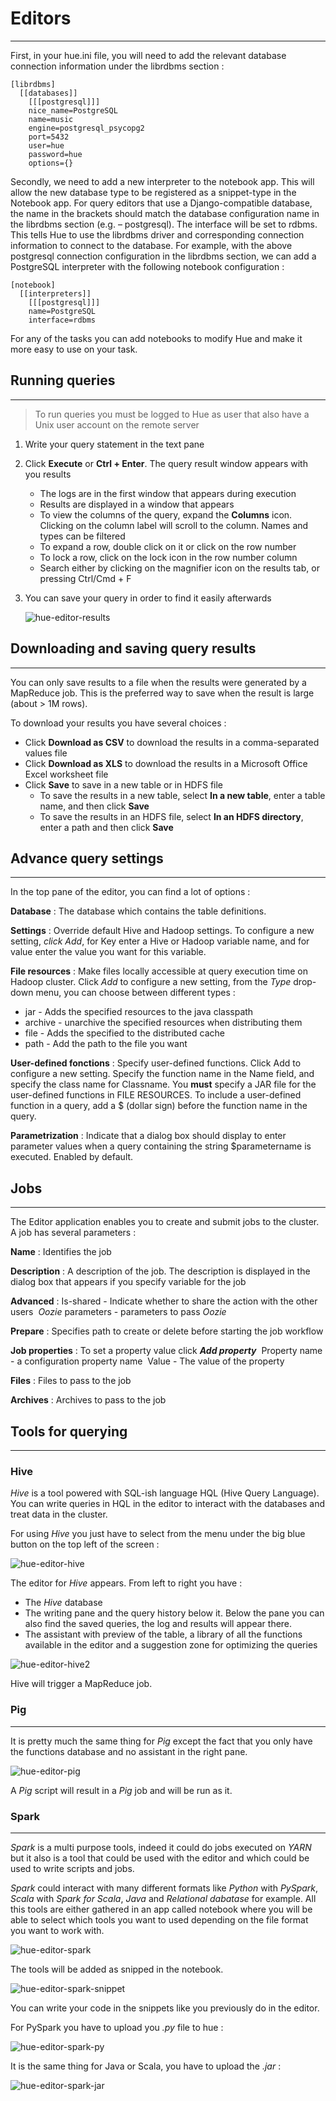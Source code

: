 # Editors

------

First, in your hue.ini file, you will need to add the relevant database connection information under the librdbms section :

```
[librdbms]
  [[databases]]
    [[[postgresql]]]
    nice_name=PostgreSQL
    name=music
    engine=postgresql_psycopg2
    port=5432
    user=hue
    password=hue
    options={}
```

Secondly, we need to add a new interpreter to the notebook app. This will allow the new database type to be registered as a snippet-type in the Notebook app. For query editors that use a Django-compatible database, the name in the brackets should match the database configuration name in the librdbms section (e.g. – postgresql). The interface will be set to rdbms. This tells Hue to use the librdbms driver and corresponding connection information to connect to the database. For example, with the above postgresql connection configuration in the librdbms section, we can add a PostgreSQL interpreter with the following notebook configuration :

```
[notebook]
  [[interpreters]]
    [[[postgresql]]]
    name=PostgreSQL
    interface=rdbms
```

For any of the tasks you can add notebooks to modify Hue and make it more easy to use on your task.

## Running queries

------

> To run queries you must be logged to Hue as user that also have a Unix user account on the remote server

1. Write your query statement in the text pane

2. Click **Execute** or **Ctrl + Enter**. The query result window appears with you results

   - The logs are in the first window that appears during execution
   - Results are displayed in a window that appears
   - To view the columns of the query, expand the **Columns** icon. Clicking on the column label will scroll to the column. Names and types can be filtered
   - To expand a row, double click on it or click on the row number
   - To lock a row, click on the lock icon in the row number column
   - Search either by clicking on the magnifier icon on the results tab, or pressing Ctrl/Cmd + F

3. You can save your query in order to find it easily afterwards

   ![hue-editor-results](img/hue-editor-results.jpg)



## Downloading and saving query results

------

You can only save results to a file when the results were generated by a MapReduce job. This is the preferred way to save when the result is large (about > 1M rows).

To download your results you have several choices :

- Click **Download as CSV** to download the results in a comma-separated values file 
- Click **Download as XLS** to download the results in a Microsoft Office Excel worksheet file
- Click **Save** to save in a new table or in HDFS file
  - To save the results in a new table, select **In a new table**, enter a table name, and then click **Save**
  - To save the results in an HDFS file, select **In an HDFS directory**, enter a path and then click **Save**



## Advance query settings

------

In the top pane of the editor, you can find a lot of options :

**Database** : The database which contains the table definitions.

**Settings** :  Override default Hive and Hadoop settings. To configure a new setting, *click Add*, for Key enter a Hive or Hadoop variable name, and for value enter the value you want for this variable.

**File resources** : Make files locally accessible at query execution time on Hadoop cluster. Click *Add* to configure a new setting, from the *Type* drop-down menu, you can choose between different types :

- jar - Adds the specified resources to the java classpath
- archive - unarchive the specified resources when distributing them
- file - Adds the specified to the distributed cache
- path - Add the path to the file you want

**User-defined fonctions** : Specify user-defined functions. Click Add to configure a new setting. Specify the function name in the Name field, and specify the class name for Classname. 
You **must** specify a JAR file for the user-defined functions in FILE RESOURCES.
To include a user-defined function in a query, add a $ (dollar sign) before the function name in the query. 

**Parametrization** : Indicate that a dialog box should display to enter parameter values when a query containing the string $parametername is executed. Enabled by default.



## Jobs

------

The Editor application enables you to create and submit jobs to the cluster. A job has several parameters :

**Name** : Identifies the job

**Description** : A description of the job. The description is displayed in the dialog box that appears if you specify variable for the job

**Advanced** : Is-shared - Indicate whether to share the action with the other users 
​		    *Oozie* parameters - parameters to pass *Oozie*

**Prepare** : Specifies path to create or delete before starting the job workflow

**Job properties** : To set a property value click ***Add property***
​			    Property name - a configuration property name
​			    Value - The value of the property

**Files** : Files to pass to the job

**Archives** : Archives to pass to the job



## Tools for querying

------

### Hive

*Hive* is a tool powered with SQL-ish language HQL (Hive Query Language). You can write queries in HQL in the editor to interact with the databases and treat data in the cluster.

For using *Hive* you just have to select from the menu under the big blue button on the top left of the screen :

![hue-editor-hive](img/hue-editor-hive.jpg)

The editor for *Hive* appears. From left to right you have :

- The *Hive* database
- The writing pane and the query history below it. Below the pane you can also find the saved queries, the log and results will appear there.
- The assistant with preview of the table, a library of all the functions available in the editor and a suggestion zone for optimizing the queries

![hue-editor-hive2](img/hue-editor-hive2.jpg)

Hive will trigger a MapReduce job.



### Pig

------

It is pretty much the same thing for *Pig* except the fact that you only have the functions database and no assistant in the right pane.

![hue-editor-pig](img/hue-editor-pig.jpg)

A *Pig* script will result in a *Pig* job and will be run as it.



### Spark

------

*Spark* is a multi purpose tools, indeed it could do jobs executed on *YARN* but it also is a tool that could be used with the editor and which could be used to write scripts and jobs. 

*Spark* could interact with many different formats like *Python* with *PySpark*, *Scala* with *Spark for Scala*, *Java* and *Relational dabatase* for example. All this tools are either gathered in an app called notebook where you will be able to select which tools you want to used depending on the file format you want to work with.

![hue-editor-spark](img/hue-editor-spark.jpg)



The tools will be added as snipped in the notebook.

![hue-editor-spark-snippet](img/hue-editor-spark-snippet.jpg)

You can write your code in the snippets like you previously do in the editor.

For PySpark you have to upload you *.py* file to hue :

![hue-editor-spark-py](img/hue-editor-spark-py.jpg)



It is the same thing for Java or Scala, you have to upload the *.jar* :

![hue-editor-spark-jar](img/hue-editor-spark-jar.jpg)



